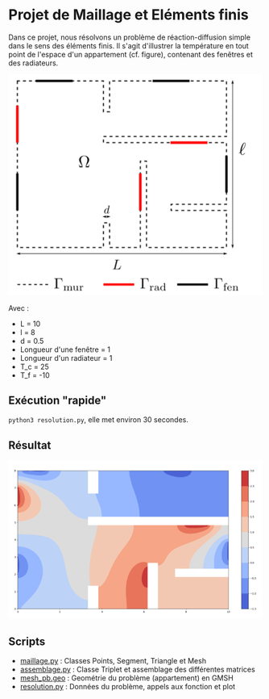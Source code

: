 # Projet de Maillage et Eléments finis

Dans ce projet, nous résolvons un problème de réaction-diffusion simple dans le sens des éléments finis.
Il s'agit d'illustrer la température en tout point de l'espace d'un appartement (cf. figure), contenant des fenêtres et des radiateurs.

![appartement][appartement]

Avec :
- L = 10
- l = 8
- d = 0.5
- Longueur d'une fenêtre = 1
- Longueur d'un radiateur = 1
- T_c = 25
- T_f = -10


## Exécution "rapide"
`python3 resolution.py`, elle met environ 30 secondes.

## Résultat
![temp][temperature]

## Scripts
- [maillage.py](maillage.py) : Classes Points, Segment, Triangle et Mesh
- [assemblage.py](assemblage.py) : Classe Triplet et assemblage des différentes matrices
- [mesh_pb.geo](mesh_pb.geo) : Geométrie du problème (appartement) en GMSH
- [resolution.py](resolution.py) : Données du problème, appels aux fonction et plot

[appartement]: https://github.com/marconaguib/projet_mef/blob/master/appart.png "Joli appartement"
[temperature]: https://github.com/marconaguib/projet_mef/blob/master/temp.png "Température calculée en tout point"
